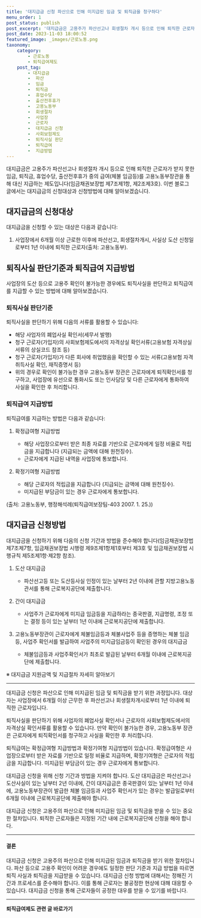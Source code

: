 ```yaml
---
title: '대지급금 신청 파산으로 인해 미지급된 임금 및 퇴직금을 청구하다'
menu_order: 1
post_status: publish
post_excerpt: '대지급금은 고용주가 파산선고나 회생절차 개시 등으로 인해 퇴직한 근로자가 받지 못한 임금, 퇴직금, 휴업수당, 출산전후휴가 중의 급여 체불 임금등 를 고용노동부장관을 통해 대신 지급하는 제도입니다 임금채권보장법 제7조제1항, 제2조제3호 . 이번 블로그 글에서는 대지급금의 신청대상과 신청방법에 대해 알아보겠습니다.'
post_date: 2023-11-03 18:00:52
featured_image: _images/근로노동.png
taxonomy:
    category:
        - 근로노동
        - 퇴직급여제도
    post_tag:
        - 대지급금
        -  파산
        -  임금
        -  퇴직금
        -  휴업수당
        -  출산전후휴가
        -  고용노동부
        -  회생절차
        -  사업장
        -  근로자
        -  대지급금 신청
        -  사회보험제도
        -  퇴직사실 판단
        -  퇴직급여
        -  지급방법
---
```




대지급금은 고용주가 파산선고나 회생절차 개시 등으로 인해 퇴직한 근로자가 받지 못한 임금, 퇴직금, 휴업수당, 출산전후휴가 중의 급여(체불 임금등)를 고용노동부장관을 통해 대신 지급하는 제도입니다(임금채권보장법 제7조제1항, 제2조제3호). 이번 블로그 글에서는 대지급금의 신청대상과 신청방법에 대해 알아보겠습니다.

## 대지급금의 신청대상

대지급금을 신청할 수 있는 대상은 다음과 같습니다:

1. 사업장에서 6개월 이상 근로한 이후에 파산선고, 회생절차개시, 사실상 도산 신청일로부터 1년 이내에 퇴직한 근로자(출처: 고용노동부).

## 퇴직사실 판단기준과 퇴직급여 지급방법

사업장의 도산 등으로 고용주 확인이 불가능한 경우에도 퇴직사실을 판단하고 퇴직급여를 지급할 수 있는 방법에 대해 알아보겠습니다.

### 퇴직사실 판단기준

퇴직사실을 판단하기 위해 다음의 서류를 활용할 수 있습니다:

- 해당 사업자의 폐업사실 확인서(세무서 발행)
- 청구 근로자(가입자)의 사회보험제도에서의 자격상실 확인서류(고용보험 자격상실 서류의 상실코드 참조 등)
- 청구 근로자(가입자)가 다른 회사에 취업했음을 확인할 수 있는 서류(고용보험 자격취득사실 확인, 재직증명서 등)
- 위의 경우로 확인이 불가능한 경우 고용노동부 장관은 근로자에게 퇴직확인서를 청구하고, 사업장에 유선으로 통화시도 또는 인사담당 및 다른 근로자에게 통화하여 사실을 확인한 후 처리합니다.

### 퇴직급여 지급방법

퇴직급여를 지급하는 방법은 다음과 같습니다:

1. 확정급여형 지급방법
   - 해당 사업장으로부터 받은 최종 자료를 기반으로 근로자에게 일정 비율로 적립금을 지급합니다 (지급되는 금액에 대해 원천징수).
   - 근로자에게 지급된 내역을 사업장에 통보합니다.

2. 확정기여형 지급방법
   - 해당 근로자의 적립금을 지급합니다 (지급되는 금액에 대해 원천징수).
   - 미지급된 부담금이 있는 경우 근로자에게 통보합니다.

(출처: 고용노동부, 행정해석례(퇴직급여보장팀-403 2007. 1. 25.))

## 대지급금 신청방법

대지급금을 신청하기 위해 다음의 신청 기간과 방법을 준수해야 합니다(임금채권보장법 제7조제7항, 임금채권보장법 시행령 제9조제1항제1호부터 제3호 및 임금채권보장법 시행규칙 제5조제1항·제2항 참조).

1. 도산 대지급금
   - 파산선고등 또는 도산등사실 인정이 있는 날부터 2년 이내에 관할 지방고용노동관서를 통해 근로복지공단에 제출합니다.

2. 간이 대지급금
   - 사업주가 근로자에게 미지급 임금등을 지급하라는 종국판결, 지급명령, 조정 또는 결정 등이 있는 날부터 1년 이내에 근로복지공단에 제출합니다.

3. 고용노동부장관이 근로자에게 체불임금등과 체불사업주 등을 증명하는 체불 임금등, 사업주 확인서를 발급하여 사업주의 미지급임금등이 확인된 경우의 대지급금
   - 체불임금등과 사업주확인서가 최초로 발급된 날부터 6개월 이내에 근로복지공단에 제출합니다.

※ 대지급금 지원금액 및 지급절차 자세히 알아보기

---

대지급금 신청은 파산으로 인해 미지급된 임금 및 퇴직금을 받기 위한 과정입니다. 대상자는 사업장에서 6개월 이상 근무한 후 파산선고나 회생절차개시로부터 1년 이내에 퇴직한 근로자입니다.

퇴직사실을 판단하기 위해 사업자의 폐업사실 확인서나 근로자의 사회보험제도에서의 자격상실 확인서류를 활용할 수 있습니다. 만약 확인이 불가능한 경우, 고용노동부 장관은 근로자에게 퇴직확인서를 청구하고 사실을 확인한 후 처리합니다.

퇴직급여는 확정급여형 지급방법과 확정기여형 지급방법이 있습니다. 확정급여형은 사업장으로부터 받은 자료를 기반으로 일정 비율로 지급하며, 확정기여형은 근로자의 적립금을 지급합니다. 미지급된 부담금이 있는 경우 근로자에게 통보합니다.

대지급금 신청을 위해 신청 기간과 방법을 지켜야 합니다. 도산 대지급금은 파산선고나 도산사실이 있는 날부터 2년 이내에, 간이 대지급금은 종국판결이 있는 날부터 1년 이내에, 고용노동부장관이 발급한 체불 임금등과 사업주 확인서가 있는 경우는 발급일로부터 6개월 이내에 근로복지공단에 제출해야 합니다.

대지급금 신청은 고용주의 파산으로 인해 미지급된 임금 및 퇴직금을 받을 수 있는 중요한 절차입니다. 퇴직한 근로자들은 지정된 기간 내에 근로복지공단에 신청을 해야 합니다.

---
#### 결론

대지급금 신청은 고용주의 파산으로 인해 미지급된 임금과 퇴직금을 받기 위한 절차입니다. 파산 등으로 고용주 확인이 어려운 경우에도 일정한 판단 기준과 지급 방법을 따르면 퇴직 사실과 퇴직금을 지급받을 수 있습니다. 대지급금 신청 방법에 대해서는 정해진 기간과 프로세스를 준수해야 합니다. 이를 통해 근로자는 불공정한 현상에 대해 대응할 수 있습니다. 대지급금 신청을 통해 근로자들이 공정한 대우를 받을 수 있기를 바랍니다.
<!-- wp:separator -->
<hr class="wp-block-separator has-alpha-channel-opacity"/>
<!-- /wp:separator -->

<!-- wp:group {"backgroundColor":"base","layout":{"type":"constrained"}} -->
<div class="wp-block-group has-base-background-color has-background"><!-- wp:paragraph {"align":"center","fontSize":"medium"} -->
<p class="has-text-align-center has-large-font-size"><strong>퇴직급여제도 관련 글 바로가기</strong></p>
<!-- /wp:paragraph -->


<!-- wp:latest-posts
{"categories":[{"id":12695,"count":19,"description":"","link":"https://uknowlaw.com/category/%ed%87%b4%ec%a7%81%ea%b8%89%ec%97%ac%ec%a0%9c%eb%8f%84/","name":"퇴직급여제도","slug":"퇴직급여제도","taxonomy":"category","parent":0,"meta":[],"_links":{"self":[{"href":"https://uknowlaw.com/wp-json/wp/v2/categories/12695"}],"collection":[{"href":"https://uknowlaw.com/wp-json/wp/v2/categories"}],"about":[{"href":"https://uknowlaw.com/wp-json/wp/v2/taxonomies/category"}],"wp:post_type":[{"href":"https://uknowlaw.com/wp-json/wp/v2/posts?categories=12695"}],"curies":[{"name":"wp","href":"https://api.w.org/{rel}","templated":true}]}}],"postsToShow":100,"excerptLength":28,"postLayout":"grid","columns":2,"featuredImageAlign":"left","featuredImageSizeSlug":"large","fontSize":"medium"} /--></div>
<!-- /wp:group -->